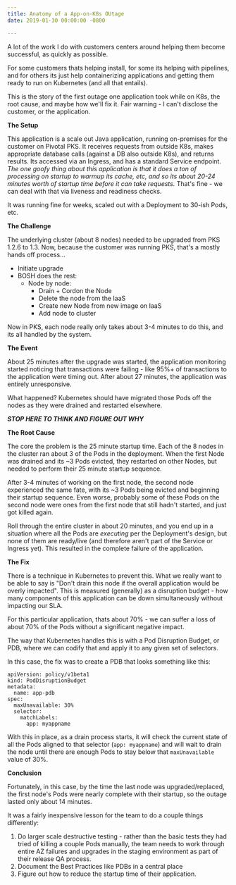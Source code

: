 ```yaml
---
title: Anatomy of a App-on-K8s OUtage
date: 2019-01-30 00:00:00 -0800

---
```

A lot of the work I do with customers centers around helping them become successful, as quickly as possible.

For some customers thats helping install, for some its helping with pipelines, and for others its just help containerizing applications and getting them ready to run on Kubernetes (and all that entails).

This is the story of the first outage one application took while on K8s, the root cause, and maybe how we'll fix it.   Fair warning - I can't disclose the customer, or the application.

**The Setup**

This application is a scale out Java application, running on-premises for the customer on Pivotal PKS.  It receives requests from outside K8s, makes appropriate database calls (against a DB also outside K8s), and returns results.   Its accessed via an Ingress, and has a standard Service endpoint. _The one goofy thing about this application is that it does a ton of processing on startup to warmup its cache, etc, and so its about 20-24 minutes worth of startup time before it can take requests._  That's fine - we can deal with that via liveness and readiness checks.

It was running fine for weeks, scaled out with a Deployment to 30-ish Pods, etc.

**The Challenge**

The underlying cluster (about 8 nodes) needed to be upgraded from PKS 1.2.6 to 1.3.   Now, because the customer was running PKS, that's a mostly hands off process...

* Initiate upgrade
* BOSH does the rest:
  * Node by node:
    * Drain + Cordon the Node
    * Delete the node from the IaaS
    * Create new Node from new image on IaaS
    * Add node to cluster

Now in PKS, each node really only takes about 3-4 minutes to do this, and its all handled by the system.

**The Event**

About 25 minutes after the upgrade was started, the application monitoring started noticing that transactions were failing - like 95%+ of transactions to the application were timing out.   After about 27 minutes, the application was entirely unresponsive.

What happened?   Kubernetes should have migrated those Pods off the nodes as they were drained and restarted elsewhere.

**_STOP HERE TO THINK AND FIGURE OUT WHY_**

**The Root Cause**

The core the problem is the 25 minute startup time.  Each of the 8 nodes in the cluster ran about 3 of the Pods in the deployment.   When the first Node was drained and its \~3 Pods evicted, they restarted on other Nodes, but needed to perform their 25 minute startup sequence.

After 3-4 minutes of working on the first node, the second node experienced the same fate, with its \~3 Pods being evicted and beginning their startup sequence.  Even worse, probably some of these Pods on the second node were ones from the first node that still hadn't started, and just got killed again.

Roll through the entire cluster in about 20 minutes, and you end up in a situation where all the Pods are _executing_ per the Deployment's design, but none of them are ready/live (and therefore aren't part of the Service or Ingress yet).   This resulted in the complete failure of the application.

**The Fix**

There is a technique in Kubernetes to prevent this.  What we really want to be able to say is "Don't drain this node if the overall application would be overly impacted".   This is measured (generally) as a disruption budget - how many components of this application can be down simultaneously without impacting our SLA.

For this particular application, thats about 70% - we can suffer a loss of about 70% of the Pods without a significant negative impact.

The way that Kubernetes handles this is with a Pod Disruption Budget, or PDB, where we can codify that and apply it to any given set of selectors.

In this case, the fix was to create a PDB that looks something like this:

    apiVersion: policy/v1beta1
    kind: PodDisruptionBudget
    metadata:
      name: app-pdb
    spec:
      maxUnavailable: 30%
      selector:
        matchLabels:
          app: myappname

With this in place, as a drain process starts, it will check the current state of all the Pods aligned to that selector (`app: myappname`) and will wait to drain the node until there are enough Pods to stay below that `maxUnavailable` value of 30%.

**Conclusion**

Fortunately, in this case, by the time the last node was upgraded/replaced, the first node's Pods were nearly complete with their startup, so the outage lasted only about 14 minutes.

It was a fairly inexpensive lesson for the team to do a couple things differently:

1. Do larger scale destructive testing - rather than the basic tests they had tried of killing a couple Pods manually, the team needs to work through entire AZ failures and upgrades in the staging environment as part of their release QA process.
2. Document the Best Practices like PDBs in a central place
3. Figure out how to reduce the startup time of their application.